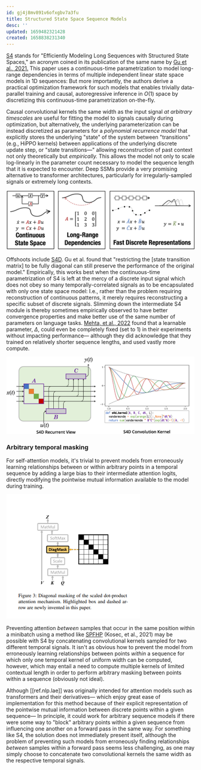 ```yaml
---
id: gj4j8mv891v6ofxgbv7a3fu
title: Structured State Space Sequence Models
desc: ''
updated: 1659482321428
created: 1658838231340
---
```

[S4] stands for "Efficiently Modeling Long Sequences with Structured State Spaces," an acronym coined in its publication of the same name by [Gu et al., 2021.][s4] This paper uses a continuous-time parametrization to model long-range dependencies in terms of multiple independent linear state space models in 1D sequences: But more importantly, the authors derive a practical optimization framework for such models that enables trivially data-parallel training and causal, autoregressive inference in $O(1)$ space by discretizing this continuous-time parametrization on-the-fly.

Causal convolutional kernels the same width as the input signal *at arbitrary timescales* are useful for fitting the model to signals causally during optimization, but alternatively, the underlying parameterization can be instead discretized as parameters for a *polynomial recurrence model* that explicitly stores the underlying "state" of the system between "transitions" (e.g., HiPPO kernels) between applications of the underlying discrete update step, or "state transitions—" allowing reconstruction of past context not only theoretically but *empirically.* This allows the model not only to scale log-linearly in the parameter count necessary to model the sequence length that it is expected to encounter. Deep SSMs provide a very promising alternative to transformer architectures, particularly for irregularly-sampled signals or extremely long contexts.

![S4](/assets/images/s4.png)

Offshoots include [S4D]. Gu et al. found that "restricting the [state transition matrix] to be fully diagonal can still preserve the performance of the original model." Empirically, this works best when the continuous-time parametrization of S4 is left at the mercy of a discrete input signal which does not obey so many temporally-correlated signals as to be encapsulated with only one state space model: I.e., rather than the problem requiring reconstruction of continuous patterns, it merely requires reconstructing a specific subset of discrete signals. Slimming down the intermediate S4 module is thereby sometimes empirically observed to have better convergence properties and make better use of the same number of parameters on language tasks. [Mehta, et al., 2022][gss] found that a learnable parameter, $\Delta,$ could even be completely fixed (set to 1) in their experiments without impacting performance— although they did acknowledge that they trained on relatively shorter sequence lengths, and used vastly more compute. 


![S4D](/assets/images/s4d.png)


### Arbitrary temporal masking

For self-attention models, it's trivial to prevent models from erroneously learning relationships between or within arbitrary points in a temporal sequence by adding a large bias to their intermediate attention logits, directly modifying the pointwise mutual information available to the model during training.

![Shin, et al., 2020.](/assets/images/diag_mask.png)

Preventing attention _between_ samples that occur in the same position within a minibatch using a method like [SPFHP] (Kosec, et al., 2021) may be possible with S4 by concatenating convolutional kernels sampled for two different temporal signals. It isn't as obvious how to prevent the model from erroneously learning relationships between points _within_ a sequence for which only one temporal kernel of uniform width can be computed, however, which may entail a need to compute multiple kernels of limited contextual length in order to perform arbitrary masking between points within a sequence (obviously not ideal).

Although [[ref.nlp.lae]] was originally intended for attention models such as transformers and their derivatives— which enjoy great ease of implementation for this method because of their explicit representation of the pointwise mutual information between discrete points within a given sequence— In principle, it could work for arbitrary sequence models if there were some way to "block" arbitrary points within a given sequence from influencing one another on a forward pass in the same way. For something like S4, the solution does not immediately present itself, although the problem of preventing such models from erroneously finding relationships _between_ samples within a forward pass seems less challenging, as one may simply choose to concatenate two convolutional kernels the same width as the respective temporal signals. 

[s4]: https://arxiv.org/abs/2111.00396
[s4d]: https://arxiv.org/abs/2206.11893
[gss]: https://arxiv.org/abs/2206.13947
[spfhp]: https://arxiv.org/abs/2107.02027
